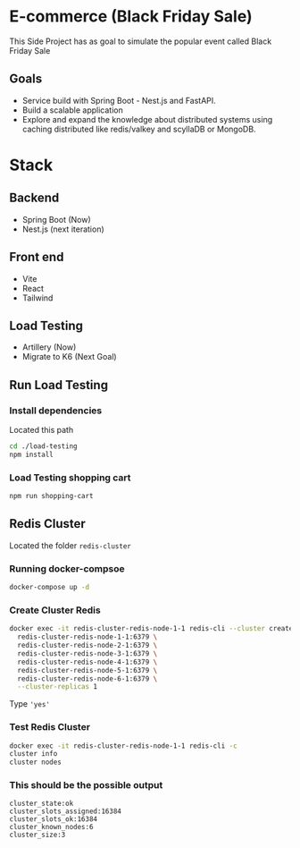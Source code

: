 # E-commerce (Black Friday Sale)

This Side Project has as goal to simulate the popular event called Black Friday Sale

## Goals

- Service build with Spring Boot - Nest.js and FastAPI.
- Build a scalable application
- Explore and expand the knowledge about distributed systems using caching distributed like redis/valkey and scyllaDB or MongoDB.


# Stack 

## Backend 

- Spring Boot (Now)
- Nest.js (next iteration)

## Front end
- Vite
- React
- Tailwind

## Load Testing

- Artillery (Now)
- Migrate to K6 (Next Goal)


## Run Load Testing 

### Install dependencies

Located this path
```bash
cd ./load-testing
npm install
```
### Load Testing shopping cart

```bash
npm run shopping-cart
```

## Redis Cluster

Located the folder `redis-cluster`


### Running docker-compsoe

```bash
docker-compose up -d
```

### Create Cluster Redis

```bash
docker exec -it redis-cluster-redis-node-1-1 redis-cli --cluster create \
  redis-cluster-redis-node-1-1:6379 \
  redis-cluster-redis-node-2-1:6379 \
  redis-cluster-redis-node-3-1:6379 \
  redis-cluster-redis-node-4-1:6379 \
  redis-cluster-redis-node-5-1:6379 \
  redis-cluster-redis-node-6-1:6379 \
  --cluster-replicas 1
```

Type `'yes'`

### Test Redis Cluster

```bash
docker exec -it redis-cluster-redis-node-1-1 redis-cli -c
cluster info 
cluster nodes
```

### This should be the possible output

```text
cluster_state:ok
cluster_slots_assigned:16384
cluster_slots_ok:16384
cluster_known_nodes:6
cluster_size:3
```
